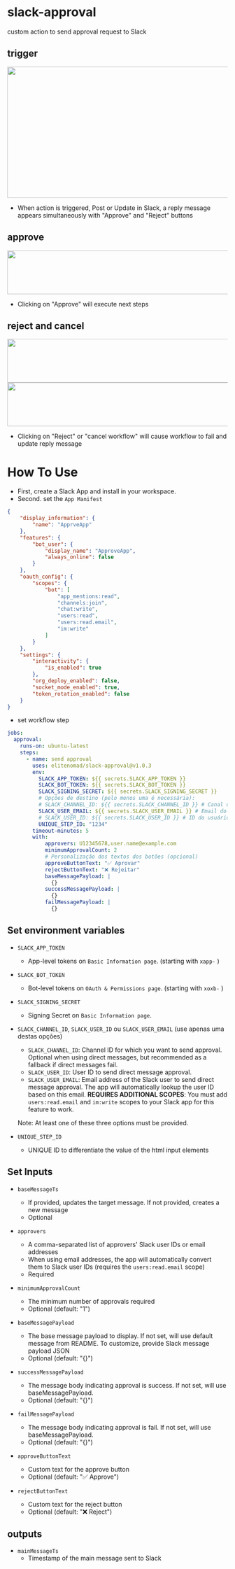 # slack-approval

custom action to send approval request to Slack


## trigger
<image src="img/approve_at_reply.png" width="800" height="300" />

- When action is triggered, Post or Update in Slack, a reply message appears simultaneously with "Approve" and "Reject" buttons
## approve
<image src="img/approved.png" width="800" height="100" />

- Clicking on "Approve" will execute next steps

## reject and cancel
<image src="img/rejected.png" width="800" height="100" />
<image src="img/canceled.png" width="800" height="100" />

- Clicking on "Reject" or "cancel workflow" will cause workflow to fail and update reply message





# How To Use

- First, create a Slack App and install in your workspace.
- Second. set the `App Manifest`
```json
{
    "display_information": {
        "name": "ApprveApp"
    },
    "features": {
        "bot_user": {
            "display_name": "ApproveApp",
            "always_online": false
        }
    },
    "oauth_config": {
        "scopes": {
            "bot": [
                "app_mentions:read",
                "channels:join",
                "chat:write",
                "users:read",
                "users:read.email", 
                "im:write"
            ]
        }
    },
    "settings": {
        "interactivity": {
            "is_enabled": true
        },
        "org_deploy_enabled": false,
        "socket_mode_enabled": true,
        "token_rotation_enabled": false
    }
}
```

- set workflow step
```yaml
jobs:
  approval:
    runs-on: ubuntu-latest
    steps:
      - name: send approval
        uses: elitenomad/slack-approval@v1.0.3
        env:
          SLACK_APP_TOKEN: ${{ secrets.SLACK_APP_TOKEN }}
          SLACK_BOT_TOKEN: ${{ secrets.SLACK_BOT_TOKEN }}
          SLACK_SIGNING_SECRET: ${{ secrets.SLACK_SIGNING_SECRET }}
          # Opções de destino (pelo menos uma é necessária):
          # SLACK_CHANNEL_ID: ${{ secrets.SLACK_CHANNEL_ID }} # Canal do Slack (opcional com mensagens diretas)
          SLACK_USER_EMAIL: ${{ secrets.SLACK_USER_EMAIL }} # Email do usuário (recomendado)
          # SLACK_USER_ID: ${{ secrets.SLACK_USER_ID }} # ID do usuário (alternativa)
          UNIQUE_STEP_ID: "1234"
        timeout-minutes: 5
        with:
            approvers: U12345678,user.name@example.com
            minimumApprovalCount: 2
            # Personalização dos textos dos botões (opcional)
            approveButtonText: "✅ Aprovar"
            rejectButtonText: "❌ Rejeitar"
            baseMessagePayload: |
              {}
            successMessagePayload: |
              {}
            failMessagePayload: |
              {}
```

## Set environment variables

  - `SLACK_APP_TOKEN`

    - App-level tokens on `Basic Information page`. (starting with `xapp-` )

  - `SLACK_BOT_TOKEN`

    - Bot-level tokens on `OAuth & Permissions page`. (starting with `xoxb-` )

  - `SLACK_SIGNING_SECRET`

    - Signing Secret on `Basic Information page`.

  - `SLACK_CHANNEL_ID`, `SLACK_USER_ID` ou `SLACK_USER_EMAIL` (use apenas uma destas opções)

    - `SLACK_CHANNEL_ID`: Channel ID for which you want to send approval. Optional when using direct messages, but recommended as a fallback if direct messages fail.
    - `SLACK_USER_ID`: User ID to send direct message approval.
    - `SLACK_USER_EMAIL`: Email address of the Slack user to send direct message approval. The app will automatically lookup the user ID based on this email. **REQUIRES ADDITIONAL SCOPES**: You must add `users:read.email` and `im:write` scopes to your Slack app for this feature to work.
    
    Note: At least one of these three options must be provided.

  - `UNIQUE_STEP_ID`

    - UNIQUE ID to differentiate the value of the html input elements

## Set Inputs

  - `baseMessageTs`
    - If provided, updates the target message. If not provided, creates a new message
    - Optional

  - `approvers`
    - A comma-separated list of approvers' Slack user IDs or email addresses
    - When using email addresses, the app will automatically convert them to Slack user IDs (requires the `users:read.email` scope)
    - Required

  - `minimumApprovalCount`
    - The minimum number of approvals required
    - Optional (default: "1")

  - `baseMessagePayload`
    - The base message payload to display. If not set, will use default message from README. To customize, provide Slack message payload JSON
    - Optional (default: "{}")

  - `successMessagePayload`
    - The message body indicating approval is success. If not set, will use baseMessagePayload.
    - Optional (default: "{}")

  - `failMessagePayload`
    - The message body indicating approval is fail. If not set, will use baseMessagePayload.
    - Optional (default: "{}")

  - `approveButtonText`
    - Custom text for the approve button
    - Optional (default: "✅ Approve")

  - `rejectButtonText`
    - Custom text for the reject button
    - Optional (default: "❌ Reject")


## outputs

- `mainMessageTs`
  - Timestamp of the main message sent to Slack

